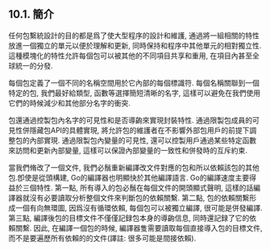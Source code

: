 ## 10.1. 簡介

任何包繫統設計的目的都是爲了使大型程序的設計和維護, 通過將一組相關的特性放進一個獨立的單元以便於理解和更新, 同時保持和程序中其他單元的相對獨立性. 這種模塊化的特性允許每個包可以被其他的不同項目共享和重用,  在項目內甚至全球統一的分發.

每個包定義了一個不同的名稱空間用於它內部的每個標識符. 每個名稱關聯到一個特定的包, 我們最好給類型, 函數等選擇簡短清晰的名字, 這樣可以避免在我們使用它們的時候減少和其他部分名字的衝突.

包還通過控製包內名字的可見性和是否導齣來實現封裝特性. 通過限製包成員的可見性併隱藏包API的具體實現, 將允許包的維護者在不影響外部包用戶的前提下調整包的內部實現. 通過限製包內變量的可見性, 還可以控製用戶通過某些特定函數來訪問和更新內部變量, 這樣可以保證內部變量的一致性和併發時的互斥約束.

當我們脩改了一個文件, 我們必鬚重新編譯改文件對應的包和所以依賴該包的其他包.卽使是從頭構建, Go的編譯器也明顯快於其他編譯語言. Go的編譯速度主要得益於三個特性. 第一點, 所有導入的包必鬚在每個文件的開頭顯式聲明, 這樣的話編譯器就沒有必要讀取分析整個文件來判斷包的依賴關繫. 第二點, 包的依賴關繫形成一個有向無環圖, 因爲沒有循環依賴, 每個包可以被獨立編譯, 很可能是併發編譯. 第三點, 編譯後包的目標文件不僅僅記録包本身的導齣信息, 同時還記録了它的依賴關繫. 因此, 在編譯一個包的時候, 編譯器隻需要讀取每個直接導入包的目標文件, 而不是要遍歷所有依賴的的文件(譯註: 很多可能是間接依賴).


